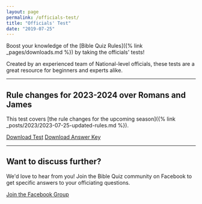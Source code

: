 ```yaml
---
layout: page
permalink: /officials-test/
title: "Officials' Test"
date: "2019-07-25"
---
```


Boost your knowledge of the [Bible Quiz Rules]({% link _pages/downloads.md %}) by taking the officials' tests!

Created by an experienced team of National-level officials, these tests are a great resource for beginners and experts alike.

* * *

## Rule changes for 2023-2024 over Romans and James

This test covers [the rule changes for the upcoming season]({% link _posts/2023/2023-07-25-updated-rules.md %}).

<a href="{% link assets/2024/23-24 New Rules Officials Test.pdf %}" class="button is-primary">Download Test</a> <a href="{% link assets/2024/23-24 New Rules Officials Test Answer Key.pdf %}" class="button is-primary">Download Answer Key</a>

* * *

<!-- ## General Knowledge

Test your knowledge on the basics of Bible Quiz.

<a href="{% link assets/2021/2021-Bible-Quiz-Test.pdf %}" class="button is-primary">Download Test</a>
<a href="{% link assets/2021/2021-Bible-Quiz-Test-KEY.pdf %}" class="button is-primary">Download Answers</a>

* * *

## Officials Guidelines and Answering Guidelines

Test your knowledge on the basics of officiating a match and answering questions!

If you want to look over the rules before taking the test, [review pages 11-19]({% link _pages/downloads.md %}).

<a href="{% link assets/2021/Officials-Test-Phase-2.pdf %}" class="button is-primary">Download Test</a>
<a href="{% link assets/2021/Officials-Test-Phase-2-Answer-Key.pdf %}" class="button is-primary">Download Answers</a>

## Chapter Analysis Answers and Corrective Procedures

How well do you know know the contesting process? Do you know what it takes to rule _Chapter Analysis Answer_ questions correct or incorrect? This test covers the basics (and the tricky!) aspects of both these topics.

If you want to brush-up on the rules, [check out pages 17-19 and 28-31]({% link _pages/downloads.md %}).

<a href="{% link assets/2019/Officials-Test-Phase-1-2.pdf %}" class="button is-primary">Download Test</a>
<a href="{% link assets/2019/Officials-Test-Phase-1-Answer-Key-1.pdf %}" class="button is-primary">Download Answers</a> -->

## Want to discuss further?

We'd love to hear from you! Join the Bible Quiz community on Facebook to get specific answers to your officiating questions.


<a href="https://www.facebook.com/groups/agbiblequiz/" class="button is-primary">Join the Facebook Group</a>